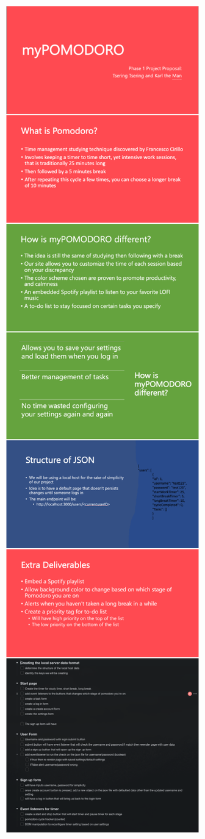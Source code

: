 <img src = "s1.png" alt = "firstp1">
<img src = "s2.png" alt = "firstp2">
<img src = "s3.png" alt = "firstp3">
<img src = "s4.png" alt = "firstp4">
<img src = "s5.png" alt = "firstp5">
<img src = "s6.png" alt = "firstp6">
<img src = "s7.png" alt = "firstp7">


